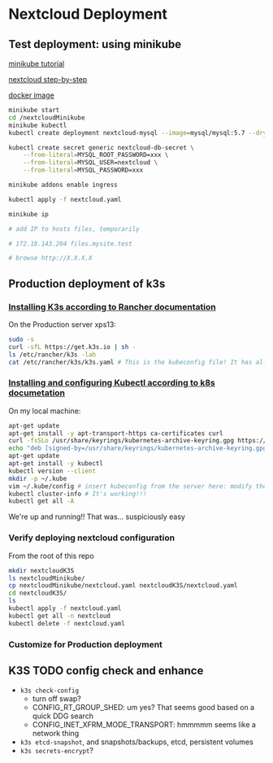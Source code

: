 # Nextcloud Deployment

## Test deployment: using minikube

[minikube tutorial](https://kubernetes.io/docs/tutorials/hello-minikube/)

[nextcloud step-by-step](https://blog.true-kubernetes.com/self-host-nextcloud-using-kubernetes/)

[docker image](https://hub.docker.com/_/nextcloud/)

```sh
minikube start
cd /nextcloudMinikube
minikube kubectl
kubectl create deployment nextcloud-mysql --image=mysql/mysql:5.7 --dry-run=client -o yaml > nextcloud.yaml

kubectl create secret generic nextcloud-db-secret \
    --from-literal=MYSQL_ROOT_PASSWORD=xxx \
    --from-literal=MYSQL_USER=nextcloud \
    --from-literal=MYSQL_PASSWORD=xxx

minikube addons enable ingress

kubectl apply -f nextcloud.yaml

minikube ip

# add IP to hosts files, temporarily

# 172.18.143.204 files.mysite.test

# browse http://X.X.X.X
```

## Production deployment of k3s

### [Installing K3s according to Rancher documentation](https://rancher.com/docs/k3s/latest/en/installation/install-options/)

On the Production server xps13:
```sh
sudo -s
curl -sfL https://get.k3s.io | sh -
ls /etc/rancher/k3s -lah
cat /etc/rancher/k3s/k3s.yaml # This is the kubeconfig file! It has all the permissions... but fine for me and my local cluster
```

### [Installing and configuring Kubectl according to k8s documetation](https://kubernetes.io/docs/tasks/tools/install-kubectl-linux/)

On my local machine:
```sh
apt-get update
apt-get install -y apt-transport-https ca-certificates curl
curl -fsSLo /usr/share/keyrings/kubernetes-archive-keyring.gpg https://packages.cloud.google.com/apt/doc/apt-key.gpg
echo "deb [signed-by=/usr/share/keyrings/kubernetes-archive-keyring.gpg] https://apt.kubernetes.io/ kubernetes-xenial main" | sudo tee /etc/apt/sources.list.d/kubernetes.list
apt-get update
apt-get install -y kubectl
kubectl version --client
mkdir -p ~/.kube
vim ~/.kube/config # insert kubeconfig from the server here: modify the IP to the server IP
kubectl cluster-info # It's working!!!
kubectl get all -A
```

We're up and running!! That was... suspiciously easy

### Verify deploying nextcloud configuration

From the root of this repo
```sh
mkdir nextcloudK3S
ls nextcloudMinikube/
cp nextcloudMinikube/nextcloud.yaml nextcloudK3S/nextcloud.yaml
cd nextcloudK3S/
ls
kubectl apply -f nextcloud.yaml
kubectl get all -n nextcloud
kubectl delete -f nextcloud.yaml
```

### Customize for Production deployment

## K3S TODO config check and enhance
* `k3s check-config`
    * turn off swap?
    * CONFIG_RT_GROUP_SHED: um yes? That seems good based on a quick DDG search
    * CONFIG_INET_XFRM_MODE_TRANSPORT: hmmmmm seems like a network thing
* `k3s etcd-snapshot`, and snapshots/backups, etcd, persistent volumes
* `k3s secrets-encrypt`?